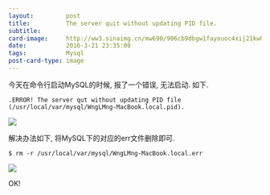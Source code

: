 ```yaml
---
layout:         post
title:          The server quit without updating PID file.
subtitle:   
card-image:     http://ww3.sinaimg.cn/mw690/906cb9dbgw1fayouoc4xij21kw0f5jxk.jpg
date:           2016-3-21 23:35:00
tags:           Mysql
post-card-type: image
---
```



今天在命令行启动MySQL的时候, 报了一个错误, 无法启动. 如下.

```
.ERROR! The server qut without updating PID file (/usr/local/var/mysql/WngLMng-MacBook.local.pid).
```

![](http://ww3.sinaimg.cn/large/906cb9dbgw1f9ilmfmcqxj21hw0xogt3.jpg)

解决办法如下, 将MySQL下的对应的err文件删除即可.

```
$ rm -r /usr/local/var/mysql/WngLMng-MacBook.local.err
```

![](http://ww4.sinaimg.cn/large/906cb9dbgw1f9ilmv0cfej21ia0ykajp.jpg)

OK!
